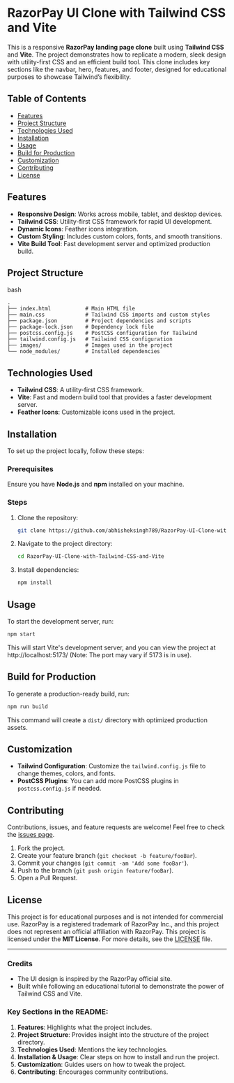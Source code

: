 # RazorPay UI Clone with Tailwind CSS and Vite

This is a responsive **RazorPay landing page clone** built using **Tailwind CSS** and **Vite**. The project demonstrates how to replicate a modern, sleek design with utility-first CSS and an efficient build tool. This clone includes key sections like the navbar, hero, features, and footer, designed for educational purposes to showcase Tailwind’s flexibility.

## Table of Contents
- [Features](#features)
- [Project Structure](#project-structure)
- [Technologies Used](#technologies-used)
- [Installation](#installation)
- [Usage](#usage)
- [Build for Production](#build-for-production)
- [Customization](#customization)
- [Contributing](#contributing)
- [License](#license)

## Features
- **Responsive Design**: Works across mobile, tablet, and desktop devices.
- **Tailwind CSS**: Utility-first CSS framework for rapid UI development.
- **Dynamic Icons**: Feather icons integration.
- **Custom Styling**: Includes custom colors, fonts, and smooth transitions.
- **Vite Build Tool**: Fast development server and optimized production build.

## Project Structure
bash
```
.
├── index.html           # Main HTML file
├── main.css             # Tailwind CSS imports and custom styles
├── package.json         # Project dependencies and scripts
├── package-lock.json    # Dependency lock file
├── postcss.config.js    # PostCSS configuration for Tailwind
├── tailwind.config.js   # Tailwind CSS configuration
├── images/              # Images used in the project
└── node_modules/        # Installed dependencies
```

## Technologies Used
- **Tailwind CSS**: A utility-first CSS framework.
- **Vite**: Fast and modern build tool that provides a faster development server.
- **Feather Icons**: Customizable icons used in the project.

## Installation
To set up the project locally, follow these steps:

### Prerequisites
Ensure you have **Node.js** and **npm** installed on your machine.

### Steps
1. Clone the repository:
    ```bash
    git clone https://github.com/abhisheksingh789/RazorPay-UI-Clone-with-Tailwind-CSS-and-Vite.git
    ```
2. Navigate to the project directory:
    ```bash
    cd RazorPay-UI-Clone-with-Tailwind-CSS-and-Vite
    ```
3. Install dependencies:
    ```bash
    npm install
    ```

## Usage
To start the development server, run:
```bash
npm start
```
This will start Vite's development server, and you can view the project at http://localhost:5173/ (Note: The port may vary if 5173 is in use).

## Build for Production
To generate a production-ready build, run:
```bash
npm run build
```
This command will create a `dist/` directory with optimized production assets.

## Customization
- **Tailwind Configuration**: Customize the `tailwind.config.js` file to change themes, colors, and fonts.
- **PostCSS Plugins**: You can add more PostCSS plugins in `postcss.config.js` if needed.

## Contributing
Contributions, issues, and feature requests are welcome! Feel free to check the [issues page](#).

1. Fork the project.
2. Create your feature branch (`git checkout -b feature/fooBar`).
3. Commit your changes (`git commit -am 'Add some fooBar'`).
4. Push to the branch (`git push origin feature/fooBar`).
5. Open a Pull Request.

## License
This project is for educational purposes and is not intended for commercial use. RazorPay is a registered trademark of RazorPay Inc., and this project does not represent an official affiliation with RazorPay.
This project is licensed under the **MIT License**. For more details, see the [LICENSE](LICENSE) file.

---

### Credits
- The UI design is inspired by the RazorPay official site.
- Built while following an educational tutorial to demonstrate the power of Tailwind CSS and Vite.


### Key Sections in the README:
1. **Features**: Highlights what the project includes.
2. **Project Structure**: Provides insight into the structure of the project directory.
3. **Technologies Used**: Mentions the key technologies.
4. **Installation & Usage**: Clear steps on how to install and run the project.
5. **Customization**: Guides users on how to tweak the project.
6. **Contributing**: Encourages community contributions.